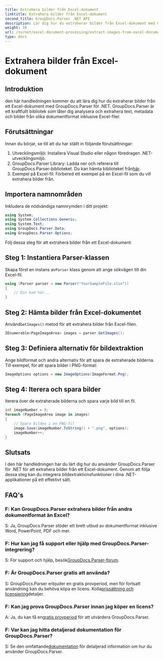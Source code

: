 ```yaml
---
title: Extrahera bilder från Excel-dokument
linktitle: Extrahera bilder från Excel-dokument
second_title: GroupDocs.Parser .NET API
description: Lär dig hur du extraherar bilder från Excel-dokument med GroupDocs.Parser för .NET. Steg-för-steg guide med kodexempel.
weight: 10
url: /sv/net/excel-document-processing/extract-images-from-excel-document/
type: docs
---
```

# Extrahera bilder från Excel-dokument

## Introduktion
den här handledningen kommer du att lära dig hur du extraherar bilder från ett Excel-dokument med GroupDocs.Parser för .NET. GroupDocs.Parser är ett kraftfullt bibliotek som låter dig analysera och extrahera text, metadata och bilder från olika dokumentformat inklusive Excel-filer.
## Förutsättningar
Innan du börjar, se till att du har ställt in följande förutsättningar:
1. Utvecklingsmiljö: Installera Visual Studio eller någon föredragen .NET-utvecklingsmiljö.
2.  GroupDocs.Parser Library: Ladda ner och referera till GroupDocs.Parser-biblioteket. Du kan hämta biblioteket från[här](https://releases.groupdocs.com/parser/net/).
3. Exempel på Excel-fil: Förbered ett exempel på en Excel-fil som du vill extrahera bilder från.
## Importera namnområden
Inkludera de nödvändiga namnrymden i ditt projekt:
```csharp
using System;
using System.Collections.Generic;
using System.Text;
using GroupDocs.Parser.Data;
using GroupDocs.Parser.Options;
```
Följ dessa steg för att extrahera bilder från ett Excel-dokument:
## Steg 1: Instantiera Parser-klassen
 Skapa först en instans av`Parser` klass genom att ange sökvägen till din Excel-fil.
```csharp
using (Parser parser = new Parser("YourSampleFile.xlsx"))
{
    // Din kod här...
}
```
## Steg 2: Hämta bilder från Excel-dokumentet
 Använd`GetImages()` metod för att extrahera bilder från Excel-filen.
```csharp
IEnumerable<PageImageArea> images = parser.GetImages();
```
## Steg 3: Definiera alternativ för bildextraktion
Ange bildformat och andra alternativ för att spara de extraherade bilderna. Till exempel, för att spara bilder i PNG-format:
```csharp
ImageOptions options = new ImageOptions(ImageFormat.Png);
```
## Steg 4: Iterera och spara bilder
Iterera över de extraherade bilderna och spara varje bild till en fil.
```csharp
int imageNumber = 0;
foreach (PageImageArea image in images)
{
    // Spara bilden i en PNG-fil
    image.Save(imageNumber.ToString() + ".png", options);
    imageNumber++;
}
```
## Slutsats
I den här handledningen har du lärt dig hur du använder GroupDocs.Parser för .NET för att extrahera bilder från ett Excel-dokument. Genom att följa dessa steg kan du integrera bildextraktionsfunktioner i dina .NET-applikationer på ett effektivt sätt.

## FAQ's
### F: Kan GroupDocs.Parser extrahera bilder från andra dokumentformat än Excel?
S: Ja, GroupDocs.Parser stöder ett brett utbud av dokumentformat inklusive Word, PowerPoint, PDF och mer.
### F: Hur kan jag få support eller hjälp med GroupDocs.Parser-integrering?
 S: För support och hjälp, besök[GroupDocs.Parser-forum](https://forum.groupdocs.com/c/parser/17).
### F: Är GroupDocs.Parser gratis att använda?
 S: GroupDocs.Parser erbjuder en gratis provperiod, men för fortsatt användning kan du behöva köpa en licens. Kolla[prissättning och licensiering](https://purchase.groupdocs.com/buy)detaljer.
### F: Kan jag prova GroupDocs.Parser innan jag köper en licens?
 A: Ja, du kan få en[gratis provperiod](https://releases.groupdocs.com/) för att utvärdera GroupDocs.Parser.
### F: Var kan jag hitta detaljerad dokumentation för GroupDocs.Parser?
 S: Se den omfattande[dokumentation](https://tutorials.groupdocs.com/parser/net/) för detaljerad information om hur du använder GroupDocs.Parser.
